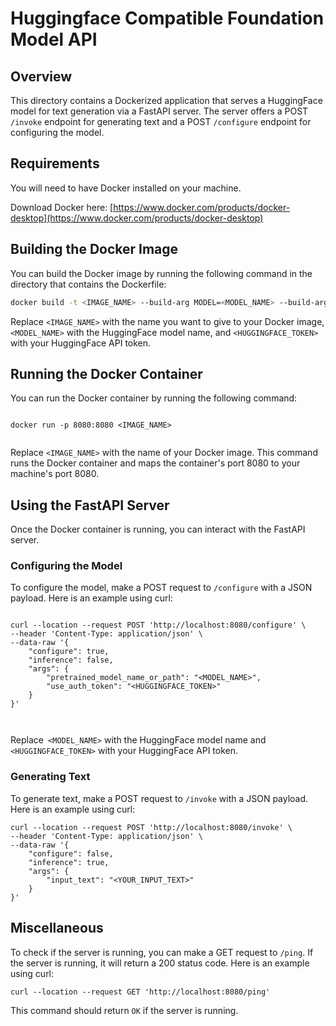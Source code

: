 # Huggingface Compatible Foundation Model API

## Overview

This directory contains a Dockerized application that serves a HuggingFace model for text generation via a FastAPI server. The server offers a POST `/invoke` endpoint for generating text and a POST `/configure` endpoint for configuring the model. 

## Requirements

You will need to have Docker installed on your machine. 

Download Docker here: [https://www.docker.com/products/docker-desktop](https://www.docker.com/products/docker-desktop)

## Building the Docker Image

You can build the Docker image by running the following command in the directory that contains the Dockerfile:

```sh
docker build -t <IMAGE_NAME> --build-arg MODEL=<MODEL_NAME> --build-arg HF_TOKEN=<HUGGINGFACE_TOKEN> .
```

Replace `<IMAGE_NAME>` with the name you want to give to your Docker image, `<MODEL_NAME>` with the HuggingFace model name, and `<HUGGINGFACE_TOKEN> `with your HuggingFace API token.

## Running the Docker Container

You can run the Docker container by running the following command:

```

docker run -p 8080:8080 <IMAGE_NAME>


```

Replace `<IMAGE_NAME>` with the name of your Docker image. This command runs the Docker container and maps the container's port 8080 to your machine's port 8080.

## Using the FastAPI Server

Once the Docker container is running, you can interact with the FastAPI server.

### Configuring the Model

To configure the model, make a POST request to `/configure` with a JSON payload. Here is an example using curl:

```

curl --location --request POST 'http://localhost:8080/configure' \
--header 'Content-Type: application/json' \
--data-raw '{
    "configure": true,
    "inference": false,
    "args": {
        "pretrained_model_name_or_path": "<MODEL_NAME>",
        "use_auth_token": "<HUGGINGFACE_TOKEN>"
    }
}'



```
Replace` <MODEL_NAME>` with the HuggingFace model name and `<HUGGINGFACE_TOKEN>` with your HuggingFace API token.

### Generating Text

To generate text, make a POST request to `/invoke` with a JSON payload. Here is an example using curl:

```
curl --location --request POST 'http://localhost:8080/invoke' \
--header 'Content-Type: application/json' \
--data-raw '{
    "configure": false,
    "inference": true,
    "args": {
        "input_text": "<YOUR_INPUT_TEXT>"
    }
}'

```

## Miscellaneous

To check if the server is running, you can make a GET request to `/ping`. If the server is running, it will return a 200 status code. Here is an example using curl:

```
curl --location --request GET 'http://localhost:8080/ping'

```

This command should return `OK` if the server is running.





